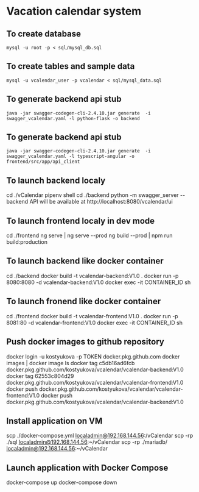 # Vacation calendar system

## To create database
```
mysql -u root -p < sql/mysql_db.sql
```

## To create tables and sample data
```
mysql -u vcalendar_user -p vcalendar < sql/mysql_data.sql
```
## To generate backend api stub
```
java -jar swagger-codegen-cli-2.4.10.jar generate  -i swagger_vcalendar.yaml -l python-flask -o backend
```

## To generate backend api stub
```
java -jar swagger-codegen-cli-2.4.10.jar generate  -i swagger_vcalendar.yaml -l typescript-angular -o frontend/src/app/api_client
```

## To launch backend localy
cd ./vCalendar
pipenv shell
cd ./backend 
python -m swagger_server
-- backend API will be available at http://localhost:8080/vcalendar/ui

## To launch frontend localy in dev mode
cd ./frontend
ng serve | ng serve --prod
ng build --prod | npm run build:production

## To launch backend like docker container
cd ./backend
docker build -t vcalendar-backend:V1.0 .
docker run -p 8080:8080 -d vcalendar-backend:V1.0
docker exec -it CONTAINER_ID sh

## To launch fronend like docker container
cd ./frontend
docker build -t vcalendar-frontend:V1.0 .
docker run -p 8081:80 -d vcalendar-frontend:V1.0
docker exec -it CONTAINER_ID sh

## Push docker images to github repository
docker login -u kostyukova -p TOKEN docker.pkg.github.com
docker images | docker image ls
docker tag c5db16ad6fcb docker.pkg.github.com/kostyukova/vcalendar/vcalendar-backend:V1.0
docker tag 62553c804d29 docker.pkg.github.com/kostyukova/vcalendar/vcalendar-frontend:V1.0
docker push docker.pkg.github.com/kostyukova/vcalendar/vcalendar-frontend:V1.0
docker push docker.pkg.github.com/kostyukova/vcalendar/vcalendar-backend:V1.0

## Install application on VM
scp ./docker-compose.yml localadmin@192.168.144.56:/vCalendar
scp -rp ./sql localadmin@192.168.144.56:~/vCalendar
scp -rp ./mariadb/ localadmin@192.168.144.56:~/vCalendar

## Launch application with Docker Compose
docker-compose up
docker-compose down 
